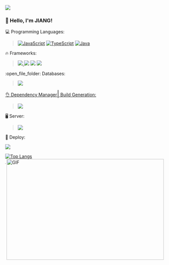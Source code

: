 ![](https://komarev.com/ghpvc/?username=jiang227947&color=006bed)
### :wave:	 Hello, I'm <strong>JIANG!</strong>







<p align="left">
  💻  Programming Languages:

  ><a href="#" alt="#"><a href="#" alt="#">
  [![JavaScript](https://prototypicalpro.github.io/prototypicalpro/readme/badge-14.svg)](#)</a> <span style="font-size: 1.5em;"></span> <a href="#" alt="#">
  [![TypeScript](https://prototypicalpro.github.io/prototypicalpro/readme/badge-15.svg)](#)</a> <span style="font-size: 1.5em;"></span> <a href="#" alt="#">
  [![Java](https://prototypicalpro.github.io/prototypicalpro/readme/badge-25.svg)](#)</a>
</p>

<p align="left">
  🔥 Frameworks:
  
  > <a href="#" alt="#"><img src="https://camo.githubusercontent.com/174977c27f60a8bdb18c0434360f1381ff22c92bf7402a5e8e21450d31c0305b/68747470733a2f2f696d672e736869656c64732e696f2f62616467652f2d416e67756c61722d4444303033313f7374796c653d666c61742d737175617265266c6f676f3d616e67756c6172?style=flat&labelColor=black"/>
  </a><a href="#" alt="#"><img src="https://img.shields.io/badge/Vue.js-35495E?style=flat&labelColor=black&logo=vuedotjs&logoColor=4FC08D"/></a> 
  <a href="#" alt="#"><img src="https://img.shields.io/badge/Node.js-339933?style=flat&labelColor=black&logo=nodedotjs&logoColor=white"/></a>
  <a href="#" alt="#"><img src="https://img.shields.io/badge/Spring_Boot-F2F4F9?style=flat&labelColor=black&logo=spring-boot"/></a>
</p>

<p align="left">
  :open_file_folder: Databases:
  
  ><a href="#" alt="#"><a href="#" alt="#"><img src="https://camo.githubusercontent.com/4eade77f6242a74645c408f1cc48b4c05f3c7c8a74d0bf15c2a1e259e4d357d9/68747470733a2f2f696d672e736869656c64732e696f2f62616467652f2d4d7953514c2d3434373941313f7374796c653d666c61742d737175617265266c6f676f3d6d7973716c266c6f676f436f6c6f723d7768697465?style=flat&labelColor=black"/>
</p>

<p align="left">
  👌 Dependency Manager<span style="font-size: 1.5em;">|</span> Build Generation: 
  
  > <a href="#" alt="#"><img src="https://img.shields.io/badge/npm-CB3837?style=flat&labelColor=black&logo=npm&logoColor=white"/></a>
  </a>
</p>

<p align="left">
  🖥️ Server:
  
  > <a href="#" alt="#"><img src="https://img.shields.io/badge/Nginx-009639?style=flat&labelColor=black&logo=nginx&logoColor=white"/></a>
</p>

<p align="left">
  🏬 Deploy:
  <p> 
    <img src="https://camo.githubusercontent.com/204410115a0bb658668e7446bfc6a7eadb6a96a98d81daba65ddaaa541e95f58/68747470733a2f2f696d672e736869656c64732e696f2f62616467652f2d446f636b65722d3234393645443f7374796c653d666c61742d737175617265266c6f676f3d646f636b6572266c6f676f436f6c6f723d7768697465?style=flat&labelColor=black"/></p>
</p>
  
[![Top Langs](https://github-readme-stats.vercel.app/api/top-langs/?username=jiang227947&hide=css&langs_count=8)](https://github.com/anuraghazra/github-readme-stats)
<img align="right" alt="GIF" src="https://github.com/abhisheknaiidu/abhisheknaiidu/blob/master/code.gif?raw=true" width="500" height="320" />
<hr/>
